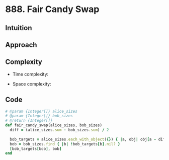 # 888. Fair Candy Swap

## Intuition

## Approach
<!-- Describe your approach to solving the problem. -->

## Complexity

- Time complexity:
<!-- Add your time complexity here, e.g. $$O(n)$$ -->

- Space complexity:
<!-- Add your space complexity here, e.g. $$O(n)$$ -->

## Code

```ruby
# @param {Integer[]} alice_sizes
# @param {Integer[]} bob_sizes
# @return {Integer[]}
def fair_candy_swap(alice_sizes, bob_sizes)
  diff = (alice_sizes.sum - bob_sizes.sum) / 2
  
  bob_targets = alice_sizes.each_with_object({}) { |a, obj| obj[a - diff] = a }
  bob = bob_sizes.find { |b| !bob_targets[b].nil? }
  [bob_targets[bob], bob]
end
```
